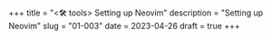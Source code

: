 +++
title = "<🛠️ tools> Setting up Neovim"
description = "Setting up Neovim"
slug = "01-003"
date = 2023-04-26
draft = true
+++

##
